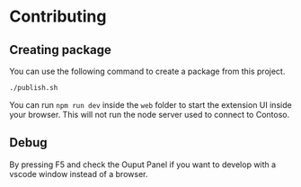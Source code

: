 # Contributing

## Creating package
You can use the following command to create a package from this project.

```sh
./publish.sh
```

You can run `npm run dev` inside the `web` folder to start the extension UI inside your browser.
This will not run the node server used to connect to Contoso.

## Debug
By pressing F5 and check the Ouput Panel if you want to develop with a vscode window instead of a browser.